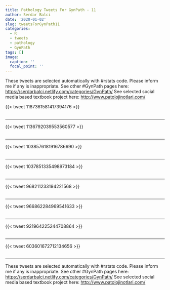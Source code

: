 ```yaml
---
title: Pathology Tweets For GynPath - 11
author: Serdar Balci
date: '2020-01-02'
slug: tweetsForGynPath11
categories:
  - R
  - tweets
  - pathology
  - GynPath
tags: []
image:
  caption: ''
  focal_point: ''
---
```



These tweets are selected automatically with #rstats code. Please inform me if any is inappropriate.
See other #GynPath pages here: https://serdarbalci.netlify.com/categories/GynPath/ 
See selected social media based textbook project here: http://www.patolojinotlari.com/

{{< tweet 1187361581417394176 >}}
<br>
<br>
<hr>
{{< tweet 1136792039553560577 >}}
<br>
<br>
<hr>
{{< tweet 1038576181916786690 >}}
<br>
<br>
<hr>
{{< tweet 1037851335498973184 >}}
<br>
<br>
<hr>
{{< tweet 968211233194221568 >}}
<br>
<br>
<hr>
{{< tweet 966862284969541633 >}}
<br>
<br>
<hr>
{{< tweet 921964225244708864 >}}
<br>
<br>
<hr>
{{< tweet 603601672712134656 >}}
<br>
<br>
<hr>


These tweets are selected automatically with #rstats code. Please inform me if any is inappropriate.
See other #GynPath pages here: https://serdarbalci.netlify.com/categories/GynPath/ 
See selected social media based textbook project here: http://www.patolojinotlari.com/
